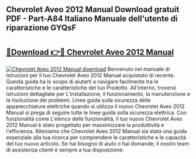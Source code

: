 ## Chevrolet Aveo 2012 Manual Download gratuit PDF - Part-A84 Italiano Manuale dell'utente di riparazione GYQsF

# <h2><a href="http://dfafe5.blite.top/?on=Chevrolet+Aveo+2012+Manual">🔗Download 👉🔴 Chevrolet Aveo 2012 Manual</a></h2>

[![Chevrolet Aveo 2012 Manual download](https://i.imgur.com/lujVjoI.png)](http://dfafe5.blite.top/?on=Chevrolet+Aveo+2012+Manual)
Benvenuto nel manuale di Istruzioni per il tuo Chevrolet Aveo 2012 Manual acquistato di recente. Questa guida ha lo scopo di aiutarti a navigare facilmente tra le caratteristiche e le caratteristiche del tuo Prodotto. All'interno, troverai istruzioni dettagliate per L'installazione, il funzionamento, la manutenzione e la risoluzione dei problemi. Linee guida sulla sicurezza delle apparecchiature elettriche quando si utilizza il nuovo Chevrolet Aveo 2012 Manual si prega di seguire tutte le linee guida sulla sicurezza elettrica. Con funzionalità come L'elenco delle funzionalità, il tuo nuovo Chevrolet Aveo 2012 Manual è stato progettato per massimizzare la produttività e l'efficienza. Riteniamo che Chevrolet Aveo 2012 Manual sia stata una guida essenziale alla tua ricerca per comprendere le caratteristiche e le capacità del tuo nuovo articolo. Se hai bisogno di aiuto o hai domande, il nostro team di assistenza clienti è sempre a tua disposizione.
